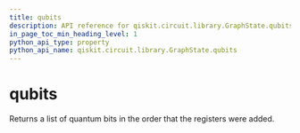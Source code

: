 ```yaml
---
title: qubits
description: API reference for qiskit.circuit.library.GraphState.qubits
in_page_toc_min_heading_level: 1
python_api_type: property
python_api_name: qiskit.circuit.library.GraphState.qubits
---
```


# qubits

Returns a list of quantum bits in the order that the registers were added.

